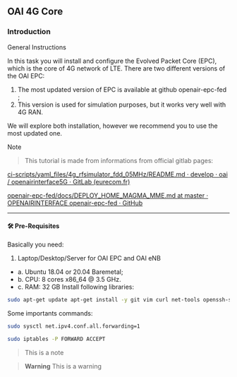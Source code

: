OAI 4G Core
---

### Introduction

General Instructions

In this task you will install and configure the Evolved Packet Core (EPC), which is the core of 4G network of LTE. There are two different versions
of the OAI EPC:

 1. The most updated version of EPC is available at github openair-epc-fed ;
 2. This version is used for simulation purposes, but it works very well with 4G RAN.

We will explore both installation, however we recommend you to use the most updated one.

> [!Note]

> This tutorial is made from informations from official gitlab pages:

[ci-scripts/yaml_files/4g_rfsimulator_fdd_05MHz/README.md · develop · oai / openairinterface5G · GitLab (eurecom.fr)](https://gitlab.eurecom.fr/oai/openairinterface5g/-/blob/develop/ci-scripts/yaml_files/4g_rfsimulator_fdd_05MHz/README.md)

[openair-epc-fed/docs/DEPLOY_HOME_MAGMA_MME.md at master · OPENAIRINTERFACE openair-epc-fed · GitHub](https://github.com/OPENAIRINTERFACE/openair-epc-fed/blob/master/docs/DEPLOY_HOME_MAGMA_MME.md)

---

#### 🛠️ Pre-Requisites

Basically you need:
1. Laptop/Desktop/Server for OAI EPC and OAI eNB
 - a. Ubuntu 18.04 or 20.04 Baremetal;
 - b. CPU: 8 cores x86_64 @ 3.5 GHz.
 - c. RAM: 32 GB
Install following libraries:

```bash
sudo apt-get update apt-get install -y git vim curl net-tools openssh-server python3-pip nfs-common
```

Some importants commands:

```bash
sudo sysctl net.ipv4.conf.all.forwarding=1

sudo iptables -P FORWARD ACCEPT
```


> This is a note

> **Warning**
> This is a warning